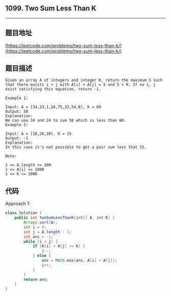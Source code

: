 ## 1099. Two Sum Less Than K

----
## 题目地址

[https://leetcode.com/problems/two-sum-less-than-k/](https://leetcode.com/problems/two-sum-less-than-k/)

## 题目描述

```text
Given an array A of integers and integer K, return the maximum S such that there exists i < j with A[i] + A[j] = S and S < K. If no i, j exist satisfying this equation, return -1.

Example 1:

Input: A = [34,23,1,24,75,33,54,8], K = 60
Output: 58
Explanation: 
We can use 34 and 24 to sum 58 which is less than 60.
Example 2:

Input: A = [10,20,30], K = 15
Output: -1
Explanation: 
In this case it's not possible to get a pair sum less that 15.

Note:

1 <= A.length <= 100
1 <= A[i] <= 1000
1 <= K <= 2000
```

## 代码

Approach 1:

```java
class Solution {
    public int twoSumLessThanK(int[] A, int K) {
        Arrays.sort(A);
        int i = 0;
        int j = A.length - 1;
        int ans = -1;
        while (i < j) {
            if (A[i] + A[j] >= K) {
                j--;
            } else {
                ans = Math.max(ans, A[i] + A[j]);
                i++;
            }
        }
        return ans;
    }
}
```


